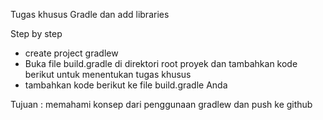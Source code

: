 Tugas khusus Gradle dan add libraries

Step by step
- create project gradlew
- Buka file build.gradle di direktori root proyek dan tambahkan kode berikut untuk menentukan tugas khusus
- tambahkan kode berikut ke file build.gradle Anda

Tujuan :
memahami konsep dari penggunaan gradlew dan push ke github
